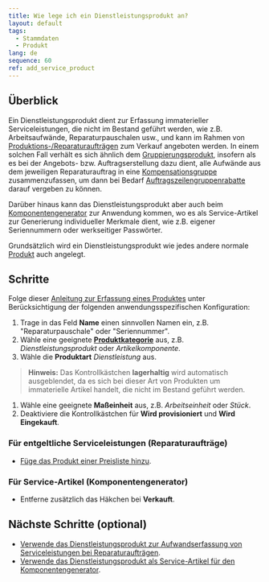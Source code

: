 ```yaml
---
title: Wie lege ich ein Dienstleistungsprodukt an?
layout: default
tags:
  - Stammdaten
  - Produkt
lang: de
sequence: 60
ref: add_service_product
---
```


## Überblick
Ein Dienstleistungsprodukt dient zur Erfassung immaterieller Serviceleistungen, die nicht im Bestand geführt werden, wie z.B. Arbeitsaufwände, Reparaturpauschalen usw., und kann im Rahmen von <a href="Produktionsauftrag_Aufwand_erfassen#dienstleistungsaufwand" title="Arbeitsaufwände für Reparaturaufträge erfassen">Produktions-/Reparaturaufträgen</a> zum Verkauf angeboten werden. In einem solchen Fall verhält es sich ähnlich dem [Gruppierungsprodukt](Gruppierungsprodukt_anlegen), insofern als es bei der Angebots- bzw. Auftragserstellung dazu dient, alle Aufwände aus dem jeweiligen Reparaturauftrag in eine [Kompensationsgruppe](Kompensationsgruppen_manuell_erstellen) zusammenzufassen, um dann bei Bedarf [Auftragszeilengruppenrabatte](Auftragszeilengruppenrabatt) darauf vergeben zu können.

Darüber hinaus kann das Dienstleistungsprodukt aber auch beim [Komponentengenerator](Komponentengenerator_Einrichtung) zur Anwendung kommen, wo es als Service-Artikel zur Generierung individueller Merkmale dient, wie z.B. eigener Seriennummern oder werkseitiger Passwörter.

Grundsätzlich wird ein Dienstleistungsprodukt wie jedes andere normale [Produkt](NeuesProdukt) auch angelegt.

## Schritte
Folge dieser [Anleitung zur Erfassung eines Produktes](NeuesProdukt) unter Berücksichtigung der folgenden anwendungsspezifischen Konfiguration:
1. Trage in das Feld **Name** einen sinnvollen Namen ein, z.B. "Reparaturpauschale" oder "Seriennummer".
1. Wähle eine geeignete [**Produktkategorie**](NeueProduktkategorie) aus, z.B. *Dienstleistungsprodukt* oder *Artikelkomponente*.
1. Wähle die **Produktart** *Dienstleistung* aus.
 >**Hinweis:** Das Kontrollkästchen **lagerhaltig** wird automatisch ausgeblendet, da es sich bei dieser Art von Produkten um immaterielle Artikel handelt, die nicht im Bestand geführt werden.

1. Wähle eine geeignete **Maßeinheit** aus, z.B. *Arbeitseinheit* oder *Stück*.
1. Deaktiviere die Kontrollkästchen für **Wird provisioniert** und **Wird Eingekauft**.

### Für entgeltliche Serviceleistungen (Reparaturaufträge)
- [Füge das Produkt einer Preisliste hinzu](ProduktPreis).

### Für Service-Artikel (Komponentengenerator)
- Entferne zusätzlich das Häkchen bei **Verkauft**.

## Nächste Schritte (optional)
- <a href="Produktionsauftrag_Aufwand_erfassen#dienstleistungsaufwand" title="Arbeitsaufwände für Reparaturaufträge erfassen">Verwende das Dienstleistungsprodukt zur Aufwandserfassung von Serviceleistungen bei Reparaturaufträgen</a>.
- [Verwende das Dienstleistungsprodukt als Service-Artikel für den Komponentengenerator](Komponentengenerator_Einrichtung).
